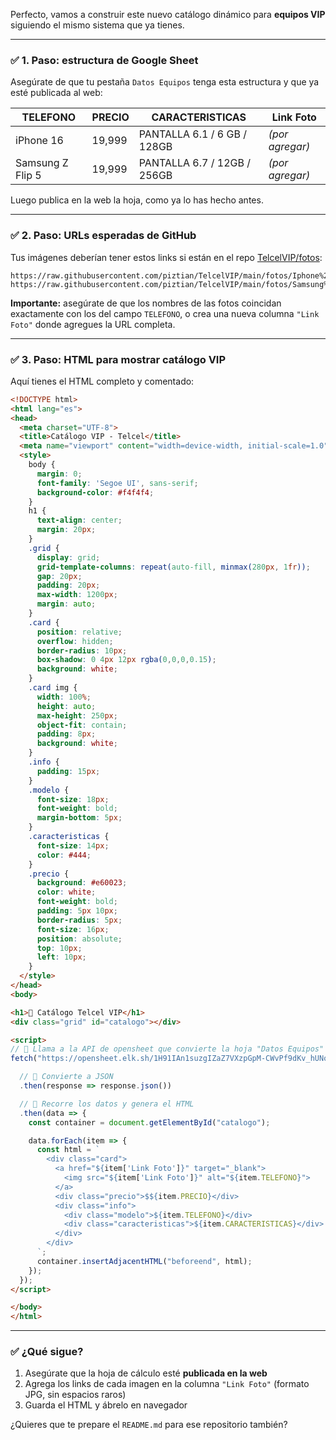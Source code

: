 Perfecto, vamos a construir este nuevo catálogo dinámico para **equipos VIP** siguiendo el mismo sistema que ya tienes.

---

### ✅ **1. Paso: estructura de Google Sheet**

Asegúrate de que tu pestaña `Datos Equipos` tenga esta estructura y que ya esté publicada al web:

| TELEFONO         | PRECIO | CARACTERISTICAS             | Link Foto       |
| ---------------- | ------ | --------------------------- | --------------- |
| iPhone 16        | 19,999 | PANTALLA 6.1 / 6 GB / 128GB | *(por agregar)* |
| Samsung Z Flip 5 | 19,999 | PANTALLA 6.7 / 12GB / 256GB | *(por agregar)* |

Luego publica en la web la hoja, como ya lo has hecho antes.

---

### ✅ **2. Paso: URLs esperadas de GitHub**

Tus imágenes deberían tener estos links si están en el repo [TelcelVIP/fotos](https://github.com/piztian/TelcelVIP/tree/main/fotos):

```
https://raw.githubusercontent.com/piztian/TelcelVIP/main/fotos/Iphone%2016.jpg
https://raw.githubusercontent.com/piztian/TelcelVIP/main/fotos/Samsung%20Z%20flip%205.jpg
```

**Importante:** asegúrate de que los nombres de las fotos coincidan exactamente con los del campo `TELEFONO`, o crea una nueva columna `"Link Foto"` donde agregues la URL completa.

---

### ✅ **3. Paso: HTML para mostrar catálogo VIP**

Aquí tienes el HTML completo y comentado:

```html
<!DOCTYPE html>
<html lang="es">
<head>
  <meta charset="UTF-8">
  <title>Catálogo VIP - Telcel</title>
  <meta name="viewport" content="width=device-width, initial-scale=1.0">
  <style>
    body {
      margin: 0;
      font-family: 'Segoe UI', sans-serif;
      background-color: #f4f4f4;
    }
    h1 {
      text-align: center;
      margin: 20px;
    }
    .grid {
      display: grid;
      grid-template-columns: repeat(auto-fill, minmax(280px, 1fr));
      gap: 20px;
      padding: 20px;
      max-width: 1200px;
      margin: auto;
    }
    .card {
      position: relative;
      overflow: hidden;
      border-radius: 10px;
      box-shadow: 0 4px 12px rgba(0,0,0,0.15);
      background: white;
    }
    .card img {
      width: 100%;
      height: auto;
      max-height: 250px;
      object-fit: contain;
      padding: 8px;
      background: white;
    }
    .info {
      padding: 15px;
    }
    .modelo {
      font-size: 18px;
      font-weight: bold;
      margin-bottom: 5px;
    }
    .caracteristicas {
      font-size: 14px;
      color: #444;
    }
    .precio {
      background: #e60023;
      color: white;
      font-weight: bold;
      padding: 5px 10px;
      border-radius: 5px;
      font-size: 16px;
      position: absolute;
      top: 10px;
      left: 10px;
    }
  </style>
</head>
<body>

<h1>🌟 Catálogo Telcel VIP</h1>
<div class="grid" id="catalogo"></div>

<script>
// 🔁 Llama a la API de opensheet que convierte la hoja "Datos Equipos" en JSON
fetch("https://opensheet.elk.sh/1H91IAn1suzgIZaZ7VXzpGpM-CWvPf9dKv_hUNoELjFg/Datos%20Equipos")

  // 🔁 Convierte a JSON
  .then(response => response.json())

  // 🔁 Recorre los datos y genera el HTML
  .then(data => {
    const container = document.getElementById("catalogo");

    data.forEach(item => {
      const html = `
        <div class="card">
          <a href="${item['Link Foto']}" target="_blank">
            <img src="${item['Link Foto']}" alt="${item.TELEFONO}">
          </a>
          <div class="precio">$${item.PRECIO}</div>
          <div class="info">
            <div class="modelo">${item.TELEFONO}</div>
            <div class="caracteristicas">${item.CARACTERISTICAS}</div>
          </div>
        </div>
      `;
      container.insertAdjacentHTML("beforeend", html);
    });
  });
</script>

</body>
</html>
```

---

### ✅ ¿Qué sigue?

1. Asegúrate que la hoja de cálculo esté **publicada en la web**
2. Agrega los links de cada imagen en la columna `"Link Foto"` (formato JPG, sin espacios raros)
3. Guarda el HTML y ábrelo en navegador

¿Quieres que te prepare el `README.md` para ese repositorio también?
